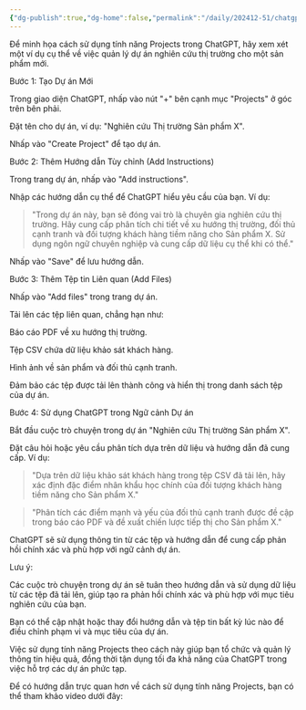 ```yaml
---
{"dg-publish":true,"dg-home":false,"permalink":"/daily/202412-51/chatgpt-project/","dgPassFrontmatter":true,"noteIcon":"","updated":"2025-01-14T22:27:57.011+07:00"}
---
```


Để minh họa cách sử dụng tính năng Projects trong ChatGPT, hãy xem xét một ví dụ cụ thể về việc quản lý dự án nghiên cứu thị trường cho một sản phẩm mới.

Bước 1: Tạo Dự án Mới

Trong giao diện ChatGPT, nhấp vào nút "+" bên cạnh mục "Projects" ở góc trên bên phải.

Đặt tên cho dự án, ví dụ: "Nghiên cứu Thị trường Sản phẩm X".

Nhấp vào "Create Project" để tạo dự án.


Bước 2: Thêm Hướng dẫn Tùy chỉnh (Add Instructions)

Trong trang dự án, nhấp vào "Add instructions".

Nhập các hướng dẫn cụ thể để ChatGPT hiểu yêu cầu của bạn. Ví dụ:

> "Trong dự án này, bạn sẽ đóng vai trò là chuyên gia nghiên cứu thị trường. Hãy cung cấp phân tích chi tiết về xu hướng thị trường, đối thủ cạnh tranh và đối tượng khách hàng tiềm năng cho Sản phẩm X. Sử dụng ngôn ngữ chuyên nghiệp và cung cấp dữ liệu cụ thể khi có thể."



Nhấp vào "Save" để lưu hướng dẫn.


Bước 3: Thêm Tệp tin Liên quan (Add Files)

Nhấp vào "Add files" trong trang dự án.

Tải lên các tệp liên quan, chẳng hạn như:

Báo cáo PDF về xu hướng thị trường.

Tệp CSV chứa dữ liệu khảo sát khách hàng.

Hình ảnh về sản phẩm và đối thủ cạnh tranh.


Đảm bảo các tệp được tải lên thành công và hiển thị trong danh sách tệp của dự án.


Bước 4: Sử dụng ChatGPT trong Ngữ cảnh Dự án

Bắt đầu cuộc trò chuyện trong dự án "Nghiên cứu Thị trường Sản phẩm X".

Đặt câu hỏi hoặc yêu cầu phân tích dựa trên dữ liệu và hướng dẫn đã cung cấp. Ví dụ:

> "Dựa trên dữ liệu khảo sát khách hàng trong tệp CSV đã tải lên, hãy xác định đặc điểm nhân khẩu học chính của đối tượng khách hàng tiềm năng cho Sản phẩm X."



> "Phân tích các điểm mạnh và yếu của đối thủ cạnh tranh được đề cập trong báo cáo PDF và đề xuất chiến lược tiếp thị cho Sản phẩm X."



ChatGPT sẽ sử dụng thông tin từ các tệp và hướng dẫn để cung cấp phản hồi chính xác và phù hợp với ngữ cảnh dự án.


Lưu ý:

Các cuộc trò chuyện trong dự án sẽ tuân theo hướng dẫn và sử dụng dữ liệu từ các tệp đã tải lên, giúp tạo ra phản hồi chính xác và phù hợp với mục tiêu nghiên cứu của bạn.

Bạn có thể cập nhật hoặc thay đổi hướng dẫn và tệp tin bất kỳ lúc nào để điều chỉnh phạm vi và mục tiêu của dự án.


Việc sử dụng tính năng Projects theo cách này giúp bạn tổ chức và quản lý thông tin hiệu quả, đồng thời tận dụng tối đa khả năng của ChatGPT trong việc hỗ trợ các dự án phức tạp.

Để có hướng dẫn trực quan hơn về cách sử dụng tính năng Projects, bạn có thể tham khảo video dưới đây:



